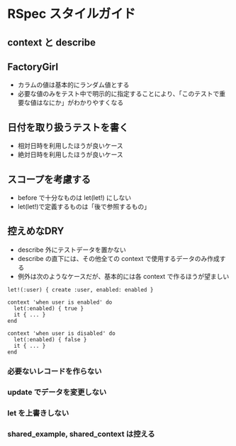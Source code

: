 # RSpec スタイルガイド

## context と describe

## FactoryGirl

- カラムの値は基本的にランダム値とする
 - 必要な値のみをテスト中で明示的に指定することにより、「このテストで重要な値はなにか」がわかりやすくなる
  
## 日付を取り扱うテストを書く

- 相対日時を利用したほうが良いケース
- 絶対日時を利用したほうが良いケース

## スコープを考慮する

- before で十分なものは let(let!) にしない
 - let(let!)で定義するものは「後で参照するもの」 
 
## 控えめなDRY

- describe 外にテストデータを置かない
- describe の直下には、その他全ての context で使用するデータのみ作成する
 - 例外は次のようなケースだが、基本的には各 context で作るほうが望ましい

```
let!(:user) { create :user, enabled: enabled }

context 'when user is enabled' do
  let(:enabled) { true }
  it { ... }
end

context 'when user is disabled' do
  let(:enabled) { false }
  it { ... }
end

```


### 必要ないレコードを作らない

### update でデータを変更しない

### let を上書きしない

### shared_example, shared_context は控える

